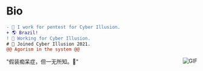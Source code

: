 #                                                     Bio

```diff
- 📝 I work for pentest for Cyber Illusion.
+ 🌎 Brazil!
! 🧠 Working for Cyber Illusion.
# 🧪 Joined Cyber Illusion 2021.
@@ Agorism in the system @@
```
<img align="right" alt="GIF" src="https://cdn.discordapp.com/attachments/782665455587557417/801790274112061440/CyberIllusion.png?width=950&height=204"/>

"假装痴呆症，但一无所知。🖤" 

<!--
**SystemsFrozen/SystemsFrozen** is a ✨ _special_ ✨ repository because its `README.md` (this file) appears on your GitHub profile.
